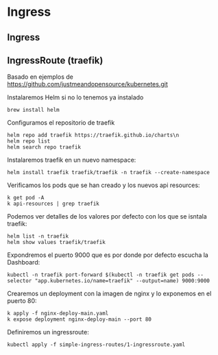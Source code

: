 # Ingress
## Ingress

## IngressRoute (traefik)
Basado en ejemplos de https://github.com/justmeandopensource/kubernetes.git

Instalaremos Helm si no lo tenemos ya instalado
```
brew install helm
```
Configuramos el repositorio de traefik
```
helm repo add traefik https://traefik.github.io/charts\n
helm repo list
helm search repo traefik
```

Instalaremos traefik en un nuevo namespace:
```
helm install traefik traefik/traefik -n traefik --create-namespace
```

Verificamos los pods que se han creado y los nuevos api resources:
```
k get pod -A
k api-resources | grep traefik
```

Podemos ver detalles de los valores por defecto con los que se isntala traefik:
```
helm list -n traefik
helm show values traefik/traefik
```

Expondremos el puerto 9000 que es por donde por defecto escucha la Dashboard:
```
kubectl -n traefik port-forward $(kubectl -n traefik get pods --selector "app.kubernetes.io/name=traefik" --output=name) 9000:9000
```

Crearemos un deployment con la imagen de nginx y lo exponemos en el puerto 80:
```
k apply -f nginx-deploy-main.yaml
k expose deployment nginx-deploy-main --port 80
```

Definiremos un ingressroute:
```
kubectl apply -f simple-ingress-routes/1-ingressroute.yaml
```